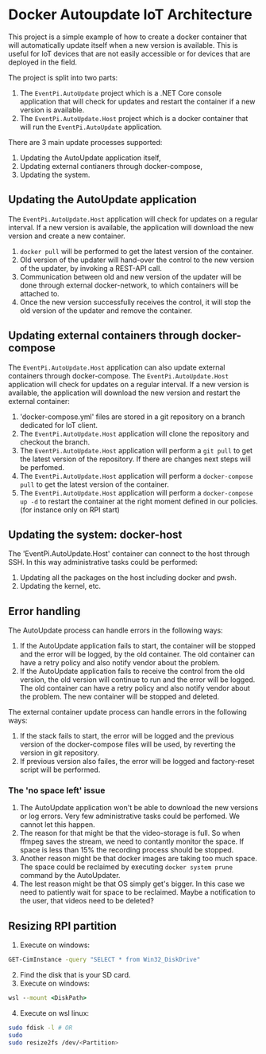 # Docker Autoupdate IoT Architecture

This project is a simple example of how to create a docker container that will automatically update itself when a new version is available. This is useful for IoT devices that are not easily accessible or for devices that are deployed in the field.

The project is split into two parts:

1. The `EventPi.AutoUpdate` project which is a .NET Core console application that will check for updates and restart the container if a new version is available.
2. The `EventPi.AutoUpdate.Host` project which is a docker container that will run the `EventPi.AutoUpdate` application.

There are 3 main update processes supported:

1. Updating the AutoUpdate application itself,
2. Updating external contianers through docker-compose,
3. Updating the system.

## Updating the AutoUpdate application

The `EventPi.AutoUpdate.Host` application will check for updates on a regular interval. If a new version is available, the application will download the new version and create a new container.

1. ```docker pull``` will be performed to get the latest version of the container.
2. Old version of the updater will hand-over the control to the new version of the updater, by invoking a REST-API call.
3. Communication between old and new version of the updater will be done through external docker-network, to which containers will be attached to.
4. Once the new version successfully receives the control, it will stop the old version of the updater and remove the container.

## Updating external containers through docker-compose

The `EventPi.AutoUpdate.Host` application can also update external containers through docker-compose. The `EventPi.AutoUpdate.Host` application will check for updates on a regular interval. If a new version is available, the application will download the new version and restart the external container:

1. 'docker-compose.yml' files are stored in a git repository on a branch dedicated for IoT client.
2. The `EventPi.AutoUpdate.Host` application will clone the repository and checkout the branch.
3. The `EventPi.AutoUpdate.Host` application will perform a ```git pull``` to get the latest version of the repository. If there are changes next steps will be perfomed.
4. The `EventPi.AutoUpdate.Host` application will perform a ```docker-compose pull``` to get the latest version of the container.
5. The `EventPi.AutoUpdate.Host` application will perform a ```docker-compose up -d``` to restart the container at the right moment defined in our policies. (for instance only on RPI start)

## Updating the system: docker-host

The 'EventPi.AutoUpdate.Host' container can connect to the host through SSH. In this way administrative tasks could be performed:

1. Updating all the packages on the host including docker and pwsh.
2. Updating the kernel, etc.

## Error handling

The AutoUpdate process can handle errors in the following ways:

1. If the AutoUpdate application fails to start, the container will be stopped and the error will be logged, by the old container. The old container can have a retry policy and also notify vendor about the problem.
2. If the AutoUpdate application fails to receive the control from the old version, the old version will continue to run and the error will be logged. The old container can have a retry policy and also notify vendor about the problem. The new container will be stopped and deleted.

The external container update process can handle errors in the following ways:

1. If the stack fails to start, the error will be logged and the previous version of the docker-compose files will be used, by reverting the version in git repository.
2. If previous version also failes, the error will be logged and factory-reset script will be performed.


### The 'no space left' issue

1. The AutoUpdate application won't be able to download the new versions or log errors. Very few administrative tasks could be perfomed. We cannot let this happen.
2. The reason for that might be that the video-storage is full. So when ffmpeg saves the stream, we need to contantly monitor the space. If space is less than 15% the recording process should be stopped.
3. Another reason might be that docker images are taking too much space. The space could be reclaimed by executing ```docker system prune``` command by the AutoUpdater.
3. The lest reason might be that OS simply get's bigger. In this case we need to patiently wait for space to be reclaimed. Maybe a notification to the user, that videos need to be deleted?

## Resizing RPI partition

1. Execute on windows:
```cmd
GET-CimInstance -query "SELECT * from Win32_DiskDrive"
```
2. Find the disk that is your SD card.
3. Execute on windows:
```cmd
wsl --mount <DiskPath>
```
4. Execute on wsl linux:
```bash
sudo fdisk -l # OR
sudo 
sudo resize2fs /dev/<Partition>
```